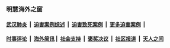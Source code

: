 
### 明慧海外之窗

####  [武汉肺炎](indexes/365.md?t=03150400) &nbsp;|&nbsp;  [迫害案例综述](indexes/328.md?t=03150400) &nbsp;|&nbsp; [迫害致死案例](indexes/277.md?t=03150400)  &nbsp;|&nbsp; [更多迫害案例](indexes/81.md?t=03150400)  &nbsp;|&nbsp; 
####  [时事评论](indexes/19.md?t=03150400) &nbsp;|&nbsp; [海外简讯](indexes/245.md?t=03150400)&nbsp;|&nbsp;  [社会支持](indexes/140.md?t=03150400) &nbsp;|&nbsp; [褒奖决议](indexes/282.md?t=03150400) &nbsp;|&nbsp; [社区报道](indexes/91.md?t=03150400)  &nbsp;|&nbsp; [天人之间](indexes/78.md?t=03150400) 

